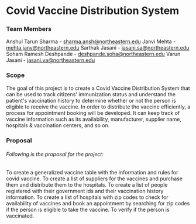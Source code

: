# Covid Vaccine Distribution System


### Team Members

Anshul Tarun Sharma			- sharma.ansh@northeastern.edu
Janvi Mehta 						- mehta.janv@northeastern.edu
Sarthak Jasani 					- jasani.sa@northeastern.edu
Soham Ramesh Deshpande	- deshpande.soha@northeastern.edu
Varun Jasani 						- jasani.va@northeastern.edu


### Scope

The goal of this project is to create a Covid Vaccine Distribution System that can be used to track citizens' immunization status and understand the patient's vaccination history to determine whether or not the person is eligible to receive the vaccine. In order to distribute the vaccine efficiently, a process for appointment booking will be developed. It can keep track of vaccine information such as its availability, manufacturer, supplier name, hospitals & vaccination centers, and so on.


### Proposal
###### Following is the proposal for the project:

To create a generalized vaccine table with the information and rules for covid vaccine.
To create a list of suppliers for the vaccines and purchase them and distribute them to the hospitals.
To create a list of people registered with their government ids and their vaccination history information.
To create a list of hospitals with zip codes to check for availability of vaccines and book an appointment by searching for zip codes if the person is eligible to take the vaccine.
To verify if the person is vaccinated.
